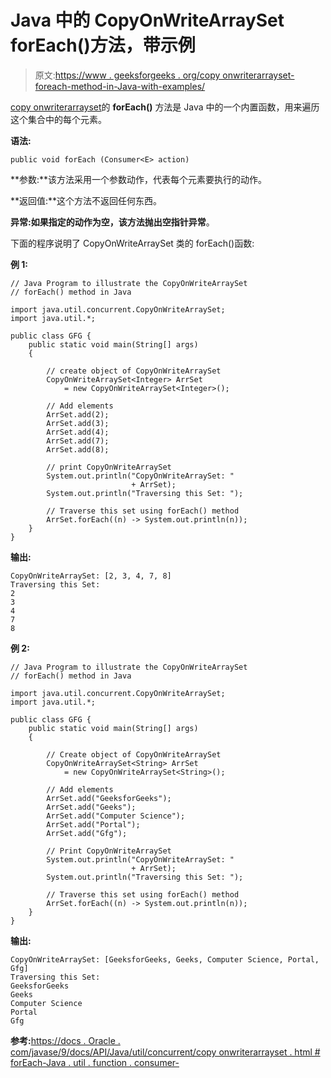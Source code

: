 # Java 中的 CopyOnWriteArraySet forEach()方法，带示例

> 原文:[https://www . geeksforgeeks . org/copy onwriterarrayset-foreach-method-in-Java-with-examples/](https://www.geeksforgeeks.org/copyonwritearrayset-foreach-method-in-java-with-examples/)

[copy onwriterarrayset](https://www.geeksforgeeks.org/copyonwritearrayset-in-java/)的 **forEach()** 方法是 Java 中的一个内置函数，用来遍历这个集合中的每个元素。

**语法:**

```
public void forEach (Consumer<E> action)

```

**参数:**该方法采用一个参数动作，代表每个元素要执行的动作。

**返回值:**这个方法不返回任何东西。

**异常:**如果指定的动作为空，该方法抛出**空指针异常**。

下面的程序说明了 CopyOnWriteArraySet 类的 forEach()函数:

**例 1:**

```
// Java Program to illustrate the CopyOnWriteArraySet
// forEach() method in Java

import java.util.concurrent.CopyOnWriteArraySet;
import java.util.*;

public class GFG {
    public static void main(String[] args)
    {

        // create object of CopyOnWriteArraySet
        CopyOnWriteArraySet<Integer> ArrSet
            = new CopyOnWriteArraySet<Integer>();

        // Add elements
        ArrSet.add(2);
        ArrSet.add(3);
        ArrSet.add(4);
        ArrSet.add(7);
        ArrSet.add(8);

        // print CopyOnWriteArraySet
        System.out.println("CopyOnWriteArraySet: "
                           + ArrSet);
        System.out.println("Traversing this Set: ");

        // Traverse this set using forEach() method
        ArrSet.forEach((n) -> System.out.println(n));
    }
}
```

**输出:**

```
CopyOnWriteArraySet: [2, 3, 4, 7, 8]
Traversing this Set: 
2
3
4
7
8

```

**例 2:**

```
// Java Program to illustrate the CopyOnWriteArraySet
// forEach() method in Java

import java.util.concurrent.CopyOnWriteArraySet;
import java.util.*;

public class GFG {
    public static void main(String[] args)
    {

        // Create object of CopyOnWriteArraySet
        CopyOnWriteArraySet<String> ArrSet
            = new CopyOnWriteArraySet<String>();

        // Add elements
        ArrSet.add("GeeksforGeeks");
        ArrSet.add("Geeks");
        ArrSet.add("Computer Science");
        ArrSet.add("Portal");
        ArrSet.add("Gfg");

        // Print CopyOnWriteArraySet
        System.out.println("CopyOnWriteArraySet: "
                           + ArrSet);
        System.out.println("Traversing this Set: ");

        // Traverse this set using forEach() method
        ArrSet.forEach((n) -> System.out.println(n));
    }
}
```

**输出:**

```
CopyOnWriteArraySet: [GeeksforGeeks, Geeks, Computer Science, Portal, Gfg]
Traversing this Set: 
GeeksforGeeks
Geeks
Computer Science
Portal
Gfg

```

**参考:**[https://docs . Oracle . com/javase/9/docs/API/Java/util/concurrent/copy onwriterarrayset . html # forEach-Java . util . function . consumer-](https://docs.oracle.com/javase/9/docs/api/java/util/concurrent/CopyOnWriteArraySet.html#forEach-java.util.function.Consumer-)